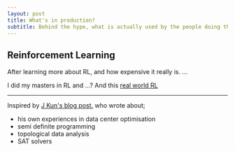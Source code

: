```yaml
---
layout: post
title: What's in production?
subtitle: Behind the hype, what is actually used by the people doing the work? And what isn't?
---
```


## Reinforcement Learning

After learning more about RL, and how expensive it really is. ...

I did my masters in RL and ...?
And this [real world RL](https://medium.com/p/73ef685c07eb#b325)


***

Inspired by [J Kun's blog post.](https://buttondown.email/j2kun/archive/e4294cb6-1e52-4c02-b2f9-21909f7cfec2) who wrote about;

- his own experiences in data center optimisation
- semi definite programming
- topological data analysis
- SAT solvers